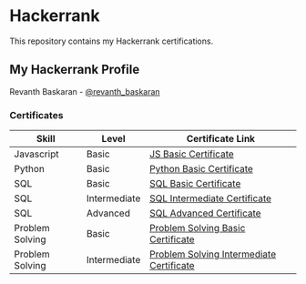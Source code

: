# Hackerrank
This repository contains my Hackerrank certifications.

## My Hackerrank Profile

Revanth Baskaran - [@revanth_baskaran](https://www.hackerrank.com/revanth_baskaran)

### Certificates
Skill | Level | Certificate Link
--- | --- | ---
Javascript | Basic | [JS Basic Certificate](https://github.com/Revanth-Baskaran/hackerrank-certificates/blob/main/certificates/JavaScript%20(Basic).png)
Python | Basic | [Python Basic Certificate](https://github.com/Revanth-Baskaran/hackerrank-certificates/blob/main/certificates/Python%20(Basic).png)
SQL | Basic | [SQL Basic Certificate](https://github.com/Revanth-Baskaran/hackerrank-certificates/blob/main/certificates/SQL%20(Basic).png)
SQL | Intermediate | [SQL Intermediate Certificate](https://github.com/Revanth-Baskaran/hackerrank-certificates/blob/main/certificates/SQL%20(Intermediate).png)
SQL | Advanced | [SQL Advanced Certificate](https://github.com/Revanth-Baskaran/hackerrank-certificates/blob/main/certificates/SQL%20(Advanced).png)
Problem Solving | Basic | [Problem Solving Basic Certificate](https://github.com/Revanth-Baskaran/hackerrank-certificates/blob/main/certificates/Problem%20Solving%20(Basic).png)
Problem Solving | Intermediate | [Problem Solving Intermediate Certificate](https://github.com/Revanth-Baskaran/hackerrank-certificates/blob/main/certificates/Problem%20Solving%20(Intermediate).png)
